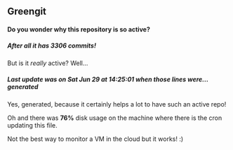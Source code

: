 ## Greengit

#### Do you wonder why this repository is so active?

##### After all it has 3306 commits!

But is it *really* active? Well...

##### Last update was on Sat Jun 29 at 14:25:01 when those lines were... generated

Yes, generated, because it certainly helps a lot to have such an active repo!

Oh and there was **76%** disk usage on the machine
where there is the cron updating this file.

Not the best way to monitor a VM in the cloud but it works! :)
